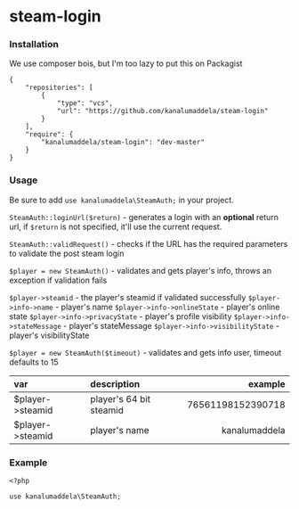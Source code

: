 # steam-login

### Installation
We use composer bois, but I'm too lazy to put this on Packagist
```
{
    "repositories": [
        {
            "type": "vcs",
            "url": "https://github.com/kanalumaddela/steam-login"
        }
    ],
    "require": {
        "kanalumaddela/steam-login": "dev-master"
    }
}
```

### Usage
Be sure to add `use kanalumaddela\SteamAuth;` in your project.

`SteamAuth::loginUrl($return)` - generates a login with an **optional** return url, if `$return` is not specified, it'll use the current request.

`SteamAuth::validRequest()` - checks if the URL has the required parameters to validate the post steam login


`$player = new SteamAuth()` - validates and gets player's info, throws an exception if validation fails

`$player->steamid` - the player's steamid if validated successfully
`$player->info->name` - player's name
`$player->info->onlineState` - player's online state
`$player->info->privacyState` - player's profile visibility
`$player->info->stateMessage` - player's stateMessage
`$player->info->visibilityState` - player's visibilityState


`$player = new SteamAuth($timeout)` - validates and gets info user, timeout defaults to 15

| var | description | example |
| :--- | :--- | ---: |
| $player->steamid | player's 64 bit steamid | 76561198152390718 |
| $player->steamid | player's name | kanalumaddela |

### Example
```
<?php

use kanalumaddela\SteamAuth;


```
